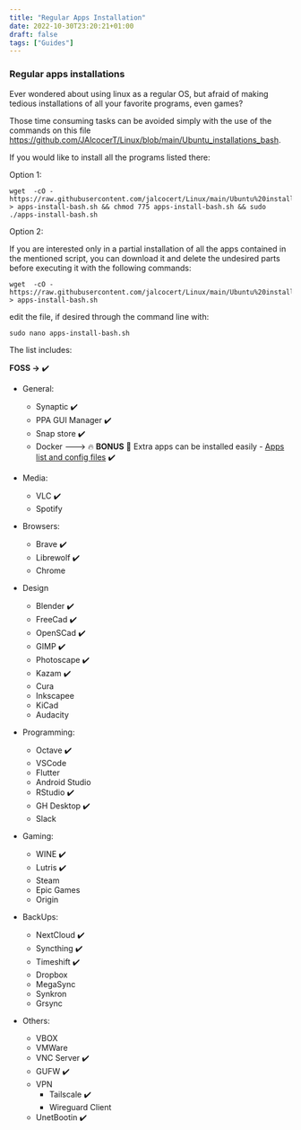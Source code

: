 ```yaml
---
title: "Regular Apps Installation"
date: 2022-10-30T23:20:21+01:00
draft: false
tags: ["Guides"] 
---
```


### Regular apps installations

Ever wondered about using linux as a regular OS, but afraid of making tedious installations of all your favorite programs, even games?

Those time consuming tasks can be avoided simply with the use of the commands on this file <https://github.com/JAlcocerT/Linux/blob/main/Ubuntu_installations_bash>.

If you would like to install all the programs listed there:


Option 1:

```
wget  -cO - https://raw.githubusercontent.com/jalcocert/Linux/main/Ubuntu%20installations%20bash > apps-install-bash.sh && chmod 775 apps-install-bash.sh && sudo ./apps-install-bash.sh
```

Option 2:

If you are interested only in a partial installation of all the apps contained in the mentioned script, you can download it and delete the undesired parts before executing it with the following commands:

```
wget  -cO - https://raw.githubusercontent.com/jalcocert/Linux/main/Ubuntu%20installations%20bash > apps-install-bash.sh
```

edit the file, if desired through the command line with:

```
sudo nano apps-install-bash.sh
```

The list includes:

**FOSS ->** :heavy_check_mark:

* General:
   * Synaptic  :heavy_check_mark:
   * PPA GUI Manager :heavy_check_mark:
   * Snap store :heavy_check_mark:
   * Docker ---> :fire: **BONUS** :rocket: Extra apps can be installed easily - [Apps list and config files](https://github.com/JAlcocerT/Docker) :heavy_check_mark:
    
* Media:
    * VLC :heavy_check_mark:
    * Spotify
    
* Browsers:
    * Brave :heavy_check_mark:
    * Librewolf :heavy_check_mark:
    * Chrome
    
* Design
    * Blender :heavy_check_mark:
    * FreeCad :heavy_check_mark:
    * OpenSCad :heavy_check_mark:
    * GIMP :heavy_check_mark:
    * Photoscape :heavy_check_mark:
    * Kazam :heavy_check_mark:
    * Cura
    * Inkscapee
    * KiCad
    * Audacity
    
* Programming:
   * Octave :heavy_check_mark:
   * VSCode
   * Flutter
   * Android Studio
   * RStudio :heavy_check_mark:
   * GH Desktop :heavy_check_mark:
   * Slack
   
* Gaming:
    * WINE :heavy_check_mark:
    * Lutris :heavy_check_mark:
    * Steam
    * Epic Games
    * Origin
    
* BackUps:
   * NextCloud :heavy_check_mark:
   * Syncthing  :heavy_check_mark:
   * Timeshift :heavy_check_mark:
   * Dropbox
   * MegaSync
   * Synkron
   * Grsync
   
* Others:
   * VBOX
   * VMWare
   * VNC Server :heavy_check_mark:
   * GUFW :heavy_check_mark:
   * VPN 
     * Tailscale :heavy_check_mark:
     * Wireguard Client
   * UnetBootin :heavy_check_mark: